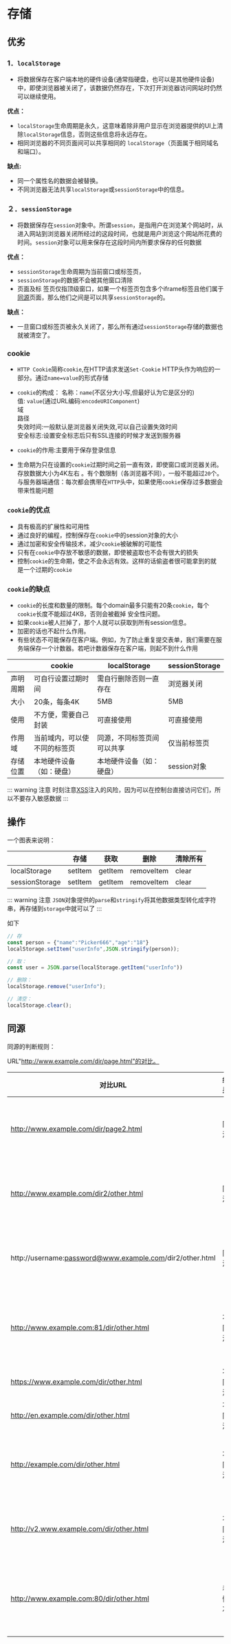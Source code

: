 # 存储

## 优劣

### 1．`localStorage`

* 将数据保存在客户端本地的硬件设备(通常指硬盘，也可以是其他硬件设备)中，即使浏览器被关闭了，该数据仍然存在，下次打开浏览器访问网站时仍然可以继续使用。

**优点：**

* `localStorage`生命周期是永久，这意味着除非用户显示在浏览器提供的UI上清除`localStorage`信息，否则这些信息将永远存在。
* 相同浏览器的不同页面间可以共享相同的 `localStorage`（页面属于相同域名和端口）。

**缺点:**

* 同一个属性名的数据会被替换。
* 不同浏览器无法共享`localStorage`或`sessionStorage`中的信息。

### ２．`sessionStorage`

* 将数据保存在`session`对象中。所谓`session`，是指用户在浏览某个网站时，从进入网站到浏览器关闭所经过的这段时间，也就是用户浏览这个网站所花费的时间。`session`对象可以用来保存在这段时间内所要求保存的任何数据

**优点：**

* `sessionStorage`生命周期为当前窗口或标签页，
* `sessionStorage`的数据不会被其他窗口清除
* 页面及标 签页仅指顶级窗口，如果一个标签页包含多个iframe标签且他们属于[同源](/base/storage.html#同源)页面，那么他们之间是可以共享`sessionStorage`的。

**缺点：**

* 一旦窗口或标签页被永久关闭了，那么所有通过`sessionStorage`存储的数据也就被清空了。

### cookie

* `HTTP Cookie`简称`cookie`,在HTTP请求发送`Set-Cookie` HTTP头作为响应的一部分。通过`name=value`的形式存储
* `cookie`的构成：
名称：`name`(不区分大小写,但最好认为它是区分的)<br/>
值: `value`(通过URL编码:`encodeURIComponent`)<br/>
域<br/>
路径<br/>
失效时间:一般默认是浏览器关闭失效,可以自己设置失效时间<br/>
安全标志:设置安全标志后只有SSL连接的时候才发送到服务器<br/>

* `cookie`的作用:主要用于保存登录信息
* 生命期为只在设置的`cookie`过期时间之前一直有效，即使窗口或浏览器关闭。 存放数据大小为4K左右 。有个数限制（各浏览器不同），一般不能超过`20`个。与服务器端通信：每次都会携带在`HTTP`头中，如果使用`cookie`保存过多数据会带来性能问题

### `cookie`的优点

* 具有极高的扩展性和可用性
* 通过良好的编程，控制保存在`cookie`中的session对象的大小
* 通过加密和安全传输技术，减少`cookie`被破解的可能性
* 只有在`cookie`中存放不敏感的数据，即使被盗取也不会有很大的损失
* 控制`cookie`的生命期，使之不会永远有效。这样的话偷盗者很可能拿到的就 是一个过期的`cookie`

### `cookie`的缺点

* `cookie`的长度和数量的限制。每个domain最多只能有20条`cookie`，每个`cookie`长度不能超过4KB，否则会被截掉
安全性问题。
* 如果`cookie`被人拦掉了，那个人就可以获取到所有session信息。
* 加密的话也不起什么作用。
* 有些状态不可能保存在客户端。例如，为了防止重复提交表单，我们需要在服务端保存一个计数器。若吧计数器保存在客户端，则起不到什么作用

|         |          cookie         |      localStorage      | sessionStorage |
| ------- | ----------------------- | ---------------------- | -------------- |
| 声明周期 |     可自行设置过期时间     |   需自行删除否则一直存在   |    浏览器关闭    |
|   大小   |       20条，每条4K       |           5MB          |      5MB       |
|   使用   |    不方便，需要自己封装    |        可直接使用        |    可直接使用    |
|  作用域  | 当前域内，可以使不同的标签页 | 同源，不同标签页间可以共享 |   仅当前标签页    |
| 存储位置 |   本地硬件设备（如：硬盘）   |  本地硬件设备（如：硬盘）  |    session对象   |

::: warning 注意
时刻注意[XSS](/base/xss)注入的风险，因为可以在控制台直接访问它们，所以不要存入敏感数据
:::

## 操作

一个图表来说明：

|                |   存储   |   获取   |    删除    | 清除所有 |
| -------------- | ------- | ------- | ---------- | ------- |
|  localStorage  | setItem | getItem | removeItem |  clear  |
| sessionStorage | setItem | getItem | removeItem |  clear  |

::: warning 注意
`JSON`对象提供的`parse`和`stringify`将其他数据类型转化成字符串，再存储到`storage`中就可以了
:::

如下

```js
// 存
const person = {"name":"Picker666","age":"18"}
localStorage.setItem("userInfo",JSON.stringify(person));

// 取：
const user = JSON.parse(localStorage.getItem("userInfo"))

// 删除：
localStorage.remove("userInfo");

// 清空：
localStorage.clear();
```

## 同源

同源的判断规则：

URL"http://www.example.com/dir/page.html"的对比。

| 对比URL | 结果 | 结果 |
| ---- | ---- | ---- |
| http://www.example.com/dir/page2.html | 同源 | 相同的协议，主机，端口 |
| http://www.example.com/dir2/other.html | 同源 | 相同的协议，主机，端口
| http://username:password@www.example.com/dir2/other.html | 同源 | 相同的协议，主机，端口 |
| http://www.example.com:81/dir/other.html | 不同源 | 相同的协议，主机，端口不同 |
| https://www.example.com/dir/other.html | 不同源 | 协议不同 |
| http://en.example.com/dir/other.html | 不同源 | 不同主机 |
| http://example.com/dir/other.html | 不同源 | 不同主机(需要精确匹配) |
| http://v2.www.example.com/dir/other.html | 不同源 | 不同主机(需要精确匹配) |
| http://www.example.com:80/dir/other.html | 看情况 | 端口明确，依赖浏览器实现 |

